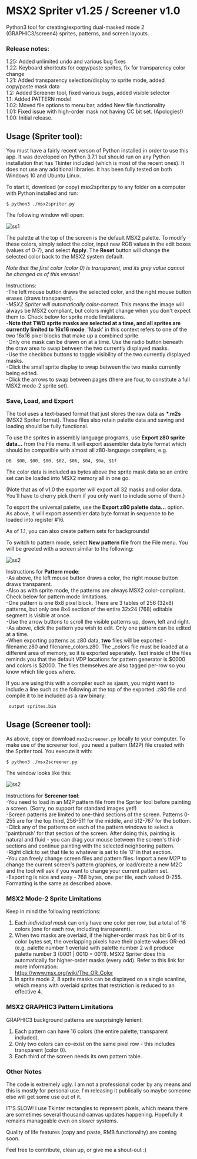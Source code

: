 # MSX2 Spriter v1.25 / Screener v1.0

Python3 tool for creating/exporting dual-masked mode 2 (GRAPHIC3/screen4) sprites, patterns, and screen layouts.


### Release notes:

1.25: Added unlimited undo and various bug fixes <br>
1.22: Keyboard shortcuts for copy/paste sprites, fix for transparency color change<br>
1.21: Added transparency selection/display to sprite mode, added copy/paste mask data<br>
1.2: Added Screener tool, fixed various bugs, added visible selector<br>
1.1: Added PATTERN mode! <br>
1.02: Moved file options to menu bar, added New file functionality<br>
1.01: Fixed issue with high-order mask not having CC bit set. (Apologies!)<br>
1.00: Initial release.


## Usage (Spriter tool):
You must have a fairly recent verson of Python installed in order to use this app. It was developed on Python 3.7.1 but should run on any Python installation that has Tkinter included (which is most of the recent ones). It does not use any additional libraries. It has been fully tested on both Windows 10 and Ubuntu Linux.

To start it, download (or copy) msx2spriter.py to any folder on a computer with Python installed and run:

`$ python3 ./msx2spriter.py`

The following window will open:

![ss1](m2s4.png)

The palette at the top of the screen is the default MSX2 palette. To modify these colors, simply select the color, input new RGB values in the edit boxes (values of 0-7), and select **Apply**. The **Reset** button will change the selected color back to the MSX2 system default.

_Note that the first color (color 0) is transparent, and its grey value cannot be changed as of this version!_

Instructions:<br>
-The left mouse button draws the selected color, and the right mouse button erases (draws transparent).<br>
-_MSX2 Spriter will automatically color-correct._ This means the image will always be MSX2 compliant, but colors might change when you don't expect them to. Check below for sprite mode limitations.<br>
-**Note that TWO sprite masks are selected at a time, and all sprites are currently limited to 16x16 mode**. 'Mask' in this context refers to one of the two 16x16 pixel blocks that make up a combined sprite.<br>
-Only one mask can be drawn on at a time. Use the radio button beneath the draw area to swap between the two currently displayed masks.<br>
-Use the checkbox buttons to toggle visibility of the two currently displayed masks.<br>
-Click the small sprite display to swap between the two masks currently being edited.<br>
-Click the arrows to swap between pages (there are four, to constitute a full MSX2 mode-2 sprite set).<br>

### Save, Load, and Export

The tool uses a text-based format that just stores the raw data as __\*.m2s__ (MSX2 Spriter format). These files also retain palette data and saving and loading should be fully functional.

To use the sprites in assembly language programs, use **Export z80 sprite data...** from the File menu. It will export assembler data byte format which should be compatible with almost all z80-language compilers, e.g.

 `DB  $00, $00, $00, $02, $06, $04, $0a, $1f`

The color data is included as bytes above the sprite mask data so an entire set can be loaded into MSX2 memory all in one go. 

(Note that as of v1.0 the exporter will export all 32 masks and color data. You'll have to cherry pick them if you only want to include some of them.)

To export the universal palette, use the **Export z80 palette data...** option. As above, it will export assembler data byte format in sequence to be loaded into register #16. 

As of 1.1, you can also create pattern sets for backgrounds!

To switch to pattern mode, select **New pattern file** from the File menu. You will be greeted with a screen similar to the following:

![ss2](m2s3.png)

Instructions for **Pattern mode**:<br>
-As above, the left mouse button draws a color, the right mouse button draws transparent.<br>
-Also as with sprite mode, the patterns are always MSX2 color-compliant. Check below for pattern mode limitations.<br>
-One pattern is one 8x8 pixel block. There are 3 tables of 256 (32x8) patterns, but only one 8x4 section of the entire 32x24 (768) editable segment is visible at once.<br>
-Use the arrow buttons to scroll the visible patterns up, down, left and right.<br>
-As above, click the pattern you wish to edit. Only one pattern can be edited at a time.<br>
-When exporting patterns as z80 data, **two** files will be exported - filename.z80 and filename_colors.z80. The _colors file must be loaded at a different area of memory, so it is exported seperately. Text inside of the files reminds you that the default VDP locations for pattern generator is $0000 and colors is $2000. The files themselves are also tagged per-row so you know which tile goes where.<br>

If you are using this with a compiler such as sjasm, you might want to include a line such as the following at the top of the exported .z80 file and compile it to be included as a raw binary:

` output sprites.bin`


## Usage (Screener tool):
As above, copy or download `msx2screener.py` locally to your computer. To make use of the screener tool, you need a pattern (M2P) file created with the Spriter tool. You execute it with:<br>

`$ python3 ./msx2screener.py`<br>

The window looks like this:<br>

![ss2](m2s5.png)


Instructions for **Screener tool**:<br>
-You need to load in an M2P pattern file from the Spriter tool before painting a screen. (Sorry, no support for standard images yet!)<br>
-Screen patterns are limited to one-third sections of the screen. Patterns 0-255 are for the top third, 256-511 for the middle, and 512-767 for the bottom.<br>
-Click any of the patterns on each of the pattern windows to select a 'paintbrush' for that section of the screen. After doing this, painting is natural and fluid - you can drag your mouse between the screen's third-sections and continue painting with the selected neighboring pattern.<br>
-Right click to set that tile to whatever is set to tile '0' in that section. <br>
-You can freely change screen files and pattern files. Import a new M2P to change the current screen's pattern graphics, or load/create a new M2C and the tool will ask if you want to change your current pattern set.<br>
-Exporting is nice and easy - 768 bytes, one per tile, each valued 0-255. Formatting is the same as described above.<br>


### MSX2 Mode-2 Sprite Limitations

Keep in mind the following restrictions:
1. Each _individual mask_ can only have one color per row, but a total of 16 colors (one for each row, including transparent).<br>
2. When two masks are overlaid, if the higher-order mask has bit 6 of its color bytes set, the overlapping pixels have their palette values OR-ed (e.g. palette number 1 overlaid with palette number 2 will produce palette number 3 (0001 | 0010 = 0011). MSX2 Spriter does this automatically for higher-order masks (every odd). Refer to this link for more information:<br>
https://www.msx.org/wiki/The_OR_Color<br>
3. In sprite mode 2, 8 sprite masks can be displayed on a single scanline, which means with overlaid sprites that restriction is reduced to an effective 4.


### MSX2 GRAPHIC3 Pattern Limitations

GRAPHIC3 background patterns are surprisingly lenient:<br>
1. Each pattern can have 16 colors (the entire palette, transparent included).<br>
2. Only two colors can co-exist on the same pixel row - this includes transparent (color 0).<br>
3. Each third of the screen needs its own pattern table.


### Other Notes

The code is extremely ugly. I am not a professional coder by any means and this is mostly for personal use. I'm releasing it publically so maybe someone else will get some use out of it. 

IT'S SLOW! I use Tkinter rectangles to represent pixels, which means there are sometimes several thousand canvas updates happening. Hopefully it remains manageable even on slower systems.

Quality of life features (copy and paste, RMB functionality) are coming soon.

Feel free to contribute, clean up, or give me a shout-out :)
